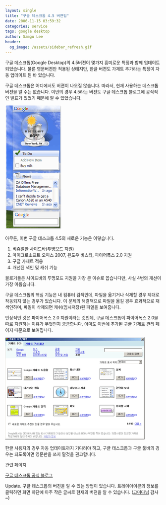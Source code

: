 ```yaml
---
layout: single
title: "구글 데스크톱 4.5 버젼업"
date: 2006-11-15 03:59:32
categories: service
tags: google desktop
author: Samgu Lee
header:
  og_image: /assets/sidebar_refresh.gif
---
```


구글 데스크톱(Google Desktop)의 4.5버젼이 몇가지 흥미로운 특징과 함께 업데이트 되었습니다. 물론 영문버젼만 적용된 상태지만, 한글 버젼도 가제트 추가라는 특징이 자동 업데이트 된 바 있습니다.

구글 데스크톱은 어디에서도 버젼이 나오질 않습니다. 따라서, 현재 사용하는 데스크톱 버젼을 알 수는 없습니다. 이번의 경우 4.5라는 버젼도 구글 데스크톱 블로그에 공식적인 발표가 있었기 때문에 알 수 있었습니다.

![Google Desktop](/assets/sidebar_refresh.gif)

아무튼, 이번 구글 데스크톱 4.5의 새로운 기능은 이렇습니다.

1. 비쥬얼한 사이드바(투명모드 지원)
2. 마이크로소프트 오피스 2007, 윈도우 비스타, 파이어폭스 2.0 지원
3. 구글 가제트 적용
4. 개선된 색인 및 캐쉬 기능

블로거들은 사이드바의 투명모드 지원을 가장 큰 이슈로 꼽습니다만, 사실 4번의 개선이 가장 이롭습니다.

구글 데스크톱의 핵심 기능은 내 컴퓨터 검색인데, 파일을 옮기거나 삭제할 경우 제대로 작동되지 않는 경우가 있습니다. 이 문제의 해결책으로 파일을 옮길 경우 효과적으로 재색인하며, 파일이 삭제되면 캐쉬(임시저장)된 파일을 보여줍니다.

인상적인 것은 파이어폭스 2.0 지원이라는 것인데, 구글 데스크톱이 파이어폭스 2.0을 따로 지원하는 이유가 무엇인지 궁금합니다. 아마도 이번에 추가된 구글 가제트 관리 페이지 때문으로 보여집니다.

![Google Gadget Configuration](/assets/gadget_add_del.gif)

한글 사용자의 경우 자동 업데이트까지 기다려야 하고, 구글 데스크톱과 구글 툴바의 경우는 되도록이면 영문판을 쓰지 말것을 권고합니다.

관련 페이지

[구글 데스크톱 공식 블로그](http://googledesktop.blogspot.com/2006/11/check-out-new-sidebar.html)

Update. 구글 데스크톱의 버젼을 알 수 있는 방법이 있습니다. 트레이아이콘의 정보를 클릭하면 화면 하단에 아주 작은 글씨로 현재의 버젼을 알 수 있습니다. ([고미다님](http://tinyed.com/) 감사~)
